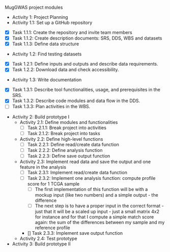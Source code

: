 MugGWAS project modules

- Activity 1: Project Planning
 - Activity 1.1: Set up a GitHub repository
  - [X] Task 1.1.1: Create the repository and invite team members
  - [X] Task 1.1.2: Create description documents: SRS, DDS, WBS and datasets
  - [X] Task 1.1.3: Define data structure
 - Activity 1.2: Find testing datasets
  - [X] Task 1.2.1: Define inputs and outputs and describe data requirements.
  - [X] Task 1.2.2: Download data and check accessibility.
 - Activity 1.3: Write documentation
  - [X] Task 1.3.1: Describe tool functionalities, usage, and prerequisites in the SRS.
  - [X] Task 1.3.2: Describe code modules and data flow in the DDS.
  - [ ] Task 1.3.3: Plan activities in the WBS.
- Activity 2: Build prototype I
  - Activity 2.1: Define modules and functionalities
    - [ ] Task 2.1.1: Break project into activities
    - [ ] Task 2.1.2: Break project into tasks
  - Activity 2.2: Define high-level functions
    - [ ] Task 2.2.1: Define read/create data function
    - [ ] Task 2.2.2: Define analysis function
    - [ ] Task 2.2.3: Define save output function
  - Activity 2.3: Implement read data and save the output and one feature in the analysis
    - [ ] Task 2.3.1: Implement read/create data function
    - [ ] Task 2.3.2: Implement one analysis function: compute profile score for 1 TCGA sample 
      - [ ] The first implementation of this function will be with a mockup input (like two numbers) and a simple output - the difference 
      - [ ] The next step is to have a proper input in the correct format - just that it will be a scaled up input - just a small matrix 4x2 for instance and for that I compute a simple match score again: the sum of the differences between my sample and my reference profile
    - [] Task 2.3.3: Implement save output function
  - Activity 2.4: Test prototype
- Activity 3: Build prototype II
